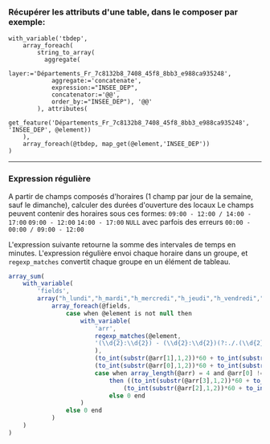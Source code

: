 ### Récupérer les attributs d'une table, dans le composer par exemple:
```
with_variable('tbdep',
	array_foreach(
		string_to_array(
		  aggregate(
			layer:='Départements_Fr_7c8132b8_7408_45f8_8bb3_e988ca935248',
			aggregate:='concatenate',
			expression:="INSEE_DEP",
			concatenator:='@@',
			order_by:="INSEE_DEP"), '@@'
		), attributes(
			get_feature('Départements_Fr_7c8132b8_7408_45f8_8bb3_e988ca935248', 'INSEE_DEP', @element))
	),
	array_foreach(@tbdep, map_get(@element,'INSEE_DEP'))
)
```
-------------------

### Expression régulière
A partir de champs composés d'horaires (1 champ par jour de la semaine, sauf le dimanche), calculer des durées d'ouverture des locaux
Le champs peuvent contenir des horaires sous ces formes:
```09:00 - 12:00 / 14:00 - 17:00```
```09:00 - 12:00```
```14:00 - 17:00```
```NULL```
avec parfois des erreurs
```00:00 - 00:00 / 09:00 - 12:00```

L'expression suivante retourne la somme des intervales de temps en minutes.
L'expression régulière envoi chaque horaire dans un groupe, et ```regexp_matches``` convertit chaque groupe en un élément de tableau.

``` js 
array_sum(
	with_variable(
		'fields',
		array("h_lundi","h_mardi","h_mercredi","h_jeudi","h_vendredi","h_samedi"),
			array_foreach(@fields, 
				case when @element is not null then 
					with_variable( 
						'arr',
						regexp_matches(@element, 
						'(\\d{2}:\\d{2}) - (\\d{2}:\\d{2})(?:./.(\\d{2}:\\d{2}) - (\\d{2}:\\d{2}))?'
						),
						(to_int(substr(@arr[1],1,2))*60 + to_int(substr(@arr[1],4,2))) - 
						(to_int(substr(@arr[0],1,2))*60 + to_int(substr(@arr[0],4,2))) + 
						case when array_length(@arr) = 4 and @arr[0] != @arr[2] 
							then ((to_int(substr(@arr[3],1,2))*60 + to_int(substr(@arr[3],4,2)))-
								(to_int(substr(@arr[2],1,2))*60 + to_int(substr(@arr[2],4,2))))
							else 0 end
					)
				else 0 end
			)
	)
)
```

